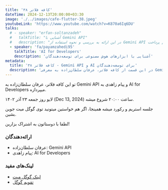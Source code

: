 ```yaml
---
title: 'کافه فلاتر ۳۸'
dateTime: 2024-12-13T20:00:00+03:30
image: './../images/cafe-flutter-38.jpeg'
youtubeLink: 'https://www.youtube.com/watch?v=K870a6Iq6DU'
talks:
  # - speaker: "erfan-soltanzadeh"
  #   talkTitle: "آشنایی با Gemini API"
  #   description: "در این ارائه به بررسی و نحوه استفاده از Gemini API خواهیم پرداخت"
  - speaker: 'fa/payamzahedi95'
    talkTitle: 'AI for Developers'
    description: 'آشنایی با ابزارهای هوش مصنوعی برای توسعه‌دهندگان'
metadata:
  title: 'کافه فلاتر ۳۸ - Gemini API و AI برای توسعه‌دهندگان'
  description: 'در این قسمت از کافه فلاتر، عرفان سلطان‌زاده به معرفی Gemini API و پیام زاهدی به AI برای توسعه‌دهندگان می‌پردازند'
---
```


تو این کافه فلاتر، عرفان سلطان‌زاده به Gemini API و پیام زاهدی به AI for Developers میپردازه.

لایو روز جمعه ۲۳ آذر ۱۴۰۲ (Dec 13, 2024) ساعت ۲۰:۰۰ شروع میشه.

جلسه استریم و رکورد میشه همینجا، اگر هم خواستین میتونید توی گوگل میت جوین بشین.

لطفا با دوستاتون به اشتراک بزارین!

### ارائه‌دهندگان

- عرفان سلطان‌زاده: Gemini API
- پیام زاهدی: AI for Developers

### لینک‌های مفید

- [لینک گوگل میت](https://calendar.app.google/L37fd4jDU...)
- [تقویم گوگل](https://calendar.app.google/L37fd4jDU...)
